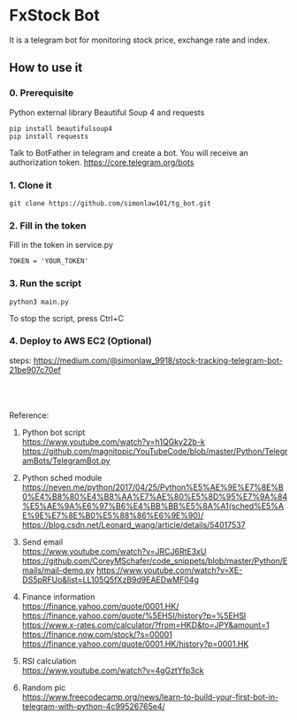 # FxStock Bot

It is a telegram bot for monitoring stock price, exchange rate and index.

## How to use it

### 0. Prerequisite

Python external library Beautiful Soup 4 and requests
```
pip install beautifulsoup4
pip install requests
```

Talk to BotFather in telegram and create a bot.
You will receive an authorization token.
https://core.telegram.org/bots


### 1. Clone it
```
git clone https://github.com/simonlaw101/tg_bot.git
```

### 2. Fill in the token
Fill in the token in service.py
```
TOKEN = 'YOUR_TOKEN'
```

### 3. Run the script
```
python3 main.py
```
To stop the script, press Ctrl+C

### 4. Deploy to AWS EC2 (Optional)
steps: https://medium.com/@simonlaw_9918/stock-tracking-telegram-bot-21be907c70ef
<br/><br/><br/><br/>


Reference:
1. Python bot script<br/>
https://www.youtube.com/watch?v=h1QGky22b-k
https://github.com/magnitopic/YouTubeCode/blob/master/Python/TelegramBots/TelegramBot.py

2. Python sched module<br/>
https://neven.me/python/2017/04/25/Python%E5%AE%9E%E7%8E%B0%E4%B8%80%E4%B8%AA%E7%AE%80%E5%8D%95%E7%9A%84%E5%AE%9A%E6%97%B6%E4%BB%BB%E5%8A%A1(sched%E5%AE%9E%E7%8E%B0%E5%88%86%E6%9E%90)/
https://blog.csdn.net/Leonard_wang/article/details/54017537

3. Send email<br/>
https://www.youtube.com/watch?v=JRCJ6RtE3xU
https://github.com/CoreyMSchafer/code_snippets/blob/master/Python/Emails/mail-demo.py
https://www.youtube.com/watch?v=XE-DS5pRFUo&list=LL105Q5fXzB9d9EAEDwMF04g

4. Finance information<br/>
https://finance.yahoo.com/quote/0001.HK/
https://finance.yahoo.com/quote/%5EHSI/history?p=%5EHSI
https://www.x-rates.com/calculator/?from=HKD&to=JPY&amount=1
https://finance.now.com/stock/?s=00001
https://finance.yahoo.com/quote/0001.HK/history?p=0001.HK

5. RSI calculation<br/>
https://www.youtube.com/watch?v=4gGztYfp3ck

6. Random pic<br/>
https://www.freecodecamp.org/news/learn-to-build-your-first-bot-in-telegram-with-python-4c99526765e4/


